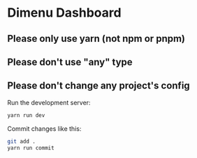 # Dimenu Dashboard

## Please only use yarn (not npm or pnpm)

## Please don't use "any" type

## Please don't change any project's config

Run the development server:

```bash
yarn run dev
```

Commit changes like this:

```bash
git add .
yarn run commit
```
